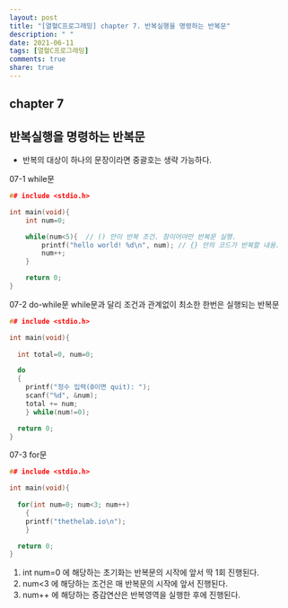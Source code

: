 ```yaml
---
layout: post
title: "[열혈C프로그래밍] chapter 7. 반복실행을 명령하는 반복문"
description: " "
date: 2021-06-11
tags: [열혈C프로그래밍]
comments: true
share: true
---
```


## chapter 7
## 반복실행을 명령하는 반복문

* 반복의 대상이 하나의 문장이라면 중괄호는 생략 가능하다.

07-1 while문
```c
## include <stdio.h>

int main(void){
	int num=0;

	while(num<5){  // () 안이 반복 조건. 참이어야만 반복문 실행.
		printf("hello world! %d\n", num); // {} 안의 코드가 반복할 내용.
		num++;
	}

	return 0;
}
```

07-2 do-while문
while문과 달리 조건과 관계없이 최소한 한번은 실행되는 반복문
```c
## include <stdio.h>

int main(void){
  
  int total=0, num=0;

  do
  {
  	printf("정수 입력(0이면 quit): ");
  	scanf("%d", &num);
  	total += num;
	} while(num!=0);

  return 0;
}
```

07-3 for문
```c
## include <stdio.h>

int main(void){
  
  for(int num=0; num<3; num++)
	{
    printf("thethelab.io\n");
	}

  return 0;
}
```
   1. int num=0 에 해당하는 초기화는 반복문의 시작에 앞서 딱 1회 진행된다.
   2. num<3 에 해당하는 조건은 매 반복문의 시작에 앞서 진행된다.
   3. num++ 에 해당하는 증감연산은 반복영역을 실행한 후에 진행된다. 

